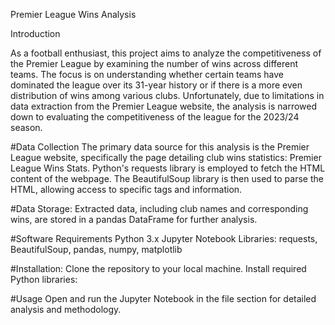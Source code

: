 Premier League Wins Analysis

Introduction

As a football enthusiast, this project aims to analyze the competitiveness of the Premier League by examining the number of wins across different teams.
The focus is on understanding whether certain teams have dominated the league over its 31-year history or if there is a more even distribution of wins 
among various clubs. Unfortunately, due to limitations in data extraction from the Premier League website, the analysis is narrowed down to evaluating
the competitiveness of the league for the 2023/24 season.

#Data Collection
The primary data source for this analysis is the Premier League website, specifically the page detailing club wins statistics: Premier League Wins Stats. 
Python's requests library is employed to fetch the HTML content of the webpage. The BeautifulSoup library is then used to parse the HTML, allowing access 
to specific tags and information.

#Data Storage: Extracted data, including club names and corresponding wins, are stored in a pandas DataFrame for further analysis.

#Software Requirements
Python 3.x
Jupyter Notebook
Libraries: requests, BeautifulSoup, pandas, numpy, matplotlib

#Installation: Clone the repository to your local machine.
Install required Python libraries:

#Usage Open and run the Jupyter Notebook in the file section for detailed analysis and methodology.
